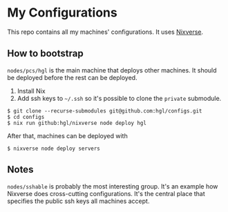 # My Configurations

This repo contains all my machines' configurations. It uses [Nixverse](https://github.com/hgl/nixverse).

## How to bootstrap

`nodes/pcs/hgl` is the main machine that deploys other machines. It should be deployed before the rest can be deployed.

1. Install Nix
1. Add ssh keys to `~/.ssh` so it's possible to clone the `private` submodule.

```
$ git clone --recurse-submodules git@github.com:hgl/configs.git
$ cd configs
$ nix run github:hgl/nixverse node deploy hgl
```

After that, machines can be deployed with

```
$ nixverse node deploy servers
```

## Notes

`nodes/sshable` is probably the most interesting group. It's an example how Nixverse does cross-cutting configurations. It's the central place that specifies the public ssh keys all machines accept.
